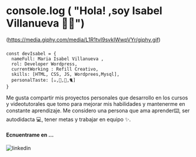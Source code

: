 # console.log ( "Hola! ,soy Isabel Villanueva 👩‍💻")
(https://media.giphy.com/media/L1R1tvI9svkIWwpVYr/giphy.gif)
###
~~~
const devIsabel = {
  nameFull: Maria Isabel Villanueva ,
  rol: Developer Wordpress,
  currentWorking : Refill Creativo,
  skills: [HTML, CSS, JS, Wordprees,Mysql],
  personalTaste: [☕,📔,🍕,🐈]  
}
~~~

Me gusta compartir mis proyectos personales que desarrollo en los cursos y videotutorales que tomo para mejorar mis habilidades y mantenerme en constante aprendizaje.
Me considero una persona que ama aprender⌨️, ser autodidacta 💻, tener metas y trabajar en equipo ✨.

#### Ecnuentrame en ...
![linkedin](https://www.linkedin.com/in/isabel-villanueva-romero/)


